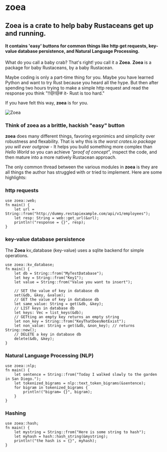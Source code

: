 # zoea

## Zoea is a crate to help baby Rustaceans get up and running.

#### It contains 'easy' buttons for common things like http get requests, key-value database persistence, and Natural Language Processing.

What do you call a baby crab? That's right! you call it a **Zoea**. **Zoea** is a package for baby Rustaceans, by a baby Rustacean.

Maybe coding is only a part-time thing for you. Maybe you have learned Python and want to try Rust because you heard all the hype. But then after spending two hours trying to make a simple http request and read the response you think "!$!@$!@# it- Rust is too hard."

If you have felt this way, **zoea** is for you. 

![Zoea](https://upload.wikimedia.org/wikipedia/commons/5/51/Carcinus_maenas%2C_zoea_larva.png)



### Think of zoea as a brittle, hackish "easy" button

**zoea** does many different things, favoring ergonimics and simplicity over robustness and flexability. That is why this is *the worst crates.io package you will ever outgrow* - It helps you build something  more complex than *Hello World* so you can achieve *"proof of concept"*, inspect the code, and then mature into a more natively Rustacean approach.


The only common thread between the various modules in **zoea** is they are all things the author has struggled with or tried to implement. Here are some highlights:

### http requests

<pre><code>use zoea::web;
fn main() {
    let url = String::from("http://dummy.restapiexample.com/api/v1/employees");
    let resp: String = web::get_url(&url);
    println!("response = {}", resp);
}
</code></pre>


### key-value database persistence

The **Zoea** kv_database (key-value) uses a sqlite backend for simple operations.

<pre><code>use zoea::kv_database;
fn main() {
    let db = String::from("MyTestDatabase");
    let key = String::from("Key1");
    let value = String::from("Value you want to insert");

    // SET the value of key in database db
    set(&db, &key, &value); 
    // GET the value of key in database db
    let same_value: String = get(&db, &key); 
    // LIST keys in database db
    let keys: Vec<String> = list_keys(&db);
    // GETting an empty key returns an empty string
    let non_key = String::from("KeyThatDoesNotExist");
    let non_value: String = get(&db, &non_key); // returns String::new();
    // DELETE a key in database db
    delete(&db, &key);
}
</code></pre>


### Natural Language Processing (NLP)

<pre><code>use zoea::nlp;
fn main() {
    let sentence = String::from("Today I walked slowly to the garden in San Diego.");
    let tokenized_bigrams = nlp::text_token_bigrams(&sentence);
    for bigram in tokenized_bigrams {
        println!("bigram= {}", bigram);
    }
}
</code></pre>


### Hashing

<pre><code>use zoea::hash;
fn main() {
    let mystring = String::from("Here is some string to hash");
    let myhash = hash::hash_string(&mystring);
    println!("the hash is = {}", myhash);
}
</code></pre>



